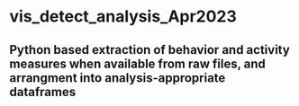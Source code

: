 # vis_detect_analysis_Apr2023
## Python based extraction of behavior and activity measures when available from raw files, and arrangment into analysis-appropriate dataframes
